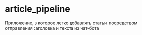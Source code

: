 # article_pipeline
Приложение, в которое легко добавлять статьи, посредством отправления заголовка и текста из чат-бота
